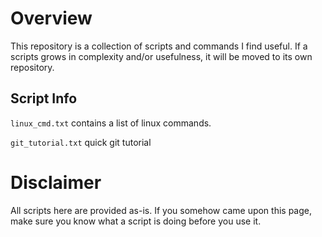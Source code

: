 # Overview
This repository is a collection of scripts and commands I find useful. 
If a scripts grows in complexity and/or usefulness, it will be moved to its own repository.

## Script Info
``linux_cmd.txt`` contains a list of linux commands.

``git_tutorial.txt`` quick git tutorial 


# Disclaimer
All scripts here are provided as-is. If you somehow came upon this page, make sure you know what a script is doing
before you use it. 
